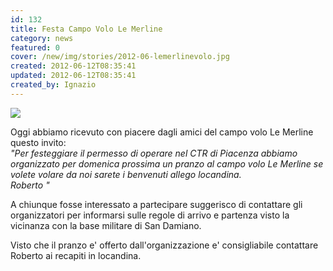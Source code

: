 ```yaml
---
id: 132
title: Festa Campo Volo Le Merline
category: news
featured: 0
cover: /new/img/stories/2012-06-lemerlinevolo.jpg
created: 2012-06-12T08:35:41
updated: 2012-06-12T08:35:41
created_by: Ignazio
---
```


<a href="/docs/2012-06-lemerlinevolo.2012.pdf"><img class="float-start mr-3 w-[300px]" src="/new/img/stories/2012-06-lemerlinevolo.jpg"/></a>

Oggi abbiamo ricevuto con piacere dagli amici del campo volo Le Merline questo invito:<br />
<em>"Per festeggiare il permesso di operare nel CTR di Piacenza abbiamo organizzato per domenica prossima un pranzo al campo volo Le Merline se volete volare da noi sarete i benvenuti allego locandina.<br />
Roberto "</em>

A chiunque fosse interessato a partecipare suggerisco di contattare gli organizzatori per informarsi sulle regole di arrivo e partenza visto la vicinanza con la base militare di San Damiano.

Visto che il pranzo e' offerto dall'organizzazione e' consigliabile contattare Roberto ai recapiti in locandina.

